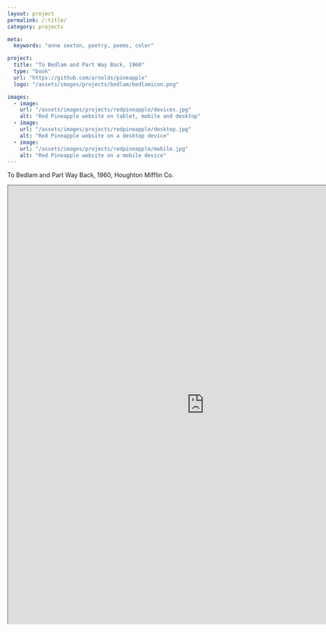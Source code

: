 ```yaml
---
layout: project
permalink: /:title/
category: projects

meta:
  keywords: "anne sexton, poetry, poems, color"

project:
  title: "To Bedlam and Part Way Back, 1960"
  type: "book"
  url: "https://github.com/arnolds/pineapple"
  logo: "/assets/images/projects/bedlam/bedlamicon.png"

images:
  - image:
    url: "/assets/images/projects/redpineapple/devices.jpg"
    alt: "Red Pineapple website on tablet, mobile and desktop"
  - image:
    url: "/assets/images/projects/redpineapple/desktop.jpg"
    alt: "Red Pineapple website on a desktop device"
  - image:
    url: "/assets/images/projects/redpineapple/mobile.jpg"
    alt: "Red Pineapple website on a mobile device"
---
```

<p>To Bedlam and Part Way Back, 1960, Houghton Mifflin Co.</p>
<iframe style='width: 900px; height: 1005px;' src="https://docs.google.com/spreadsheets/d/e/2PACX-1vRElNGNRdTjbyhkhDZcO7LDsNW7hck5P62WWVkvcfzkq3bA5DTY5R9F5MFFDanVeB_YJodgKxFkTxdk/pubhtml?gid=997982451&amp;single=true&amp;widget=true&amp;headers=false"></iframe>
